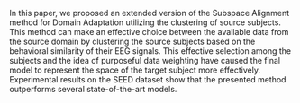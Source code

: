 In this paper, we proposed an extended version of the Subspace Alignment method for Domain Adaptation utilizing the clustering of source subjects. This method can make an effective choice between the available data from the source domain by clustering the source subjects based on the behavioral similarity of their EEG signals. This effective selection among the subjects and the idea of purposeful data weighting have caused the final model to represent the space of the target subject more effectively. Experimental results on the SEED dataset show that the presented method outperforms several state-of-the-art models.
